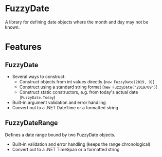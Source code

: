 # FuzzyDate
A library for defining date objects where the month and day may not be known.

# Features

## FuzzyDate

* Several ways to construct:
  * Construct objects from int values directly (`new FuzzyDate(2019, 9)`)
  * Construct using a standard string format (`new FuzzyDate("2019/09")`)
  * Construct static constructors, e.g. from today's actual date (`FuzzyDate.Today`)
* Built-in argument validation and error handling
* Convert out to a .NET DateTime or a formatted string

## FuzzyDateRange

Defines a date range bound by two FuzzyDate objects.

* Built-in validation and error handling (keeps the range chronological)
* Convert out to a .NET TimeSpan or a formatted string
